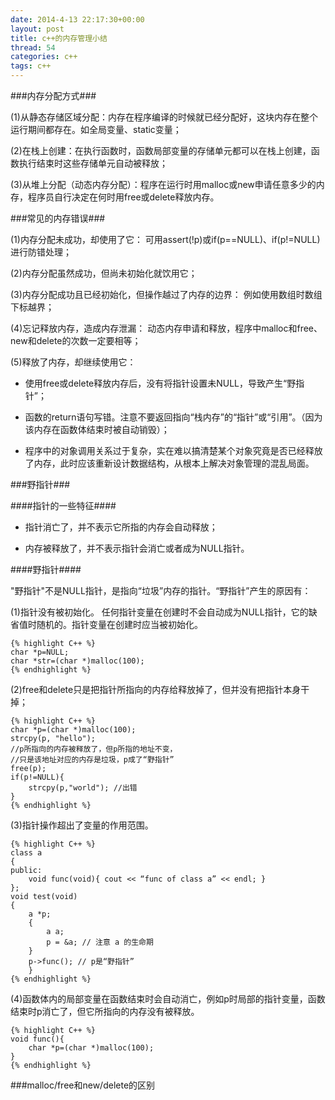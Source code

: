 ```yaml
---
date: 2014-4-13 22:17:30+00:00
layout: post
title: c++的内存管理小结
thread: 54
categories: c++
tags: c++
---
```

###内存分配方式###

(1)从静态存储区域分配：内存在程序编译的时候就已经分配好，这块内存在整个运行期间都存在。如全局变量、static变量；

(2)在栈上创建：在执行函数时，函数局部变量的存储单元都可以在栈上创建，函数执行结束时这些存储单元自动被释放；

(3)从堆上分配（动态内存分配）：程序在运行时用malloc或new申请任意多少的内存，程序员自行决定在何时用free或delete释放内存。

###常见的内存错误###

(1)内存分配未成功，却使用了它：   可用assert(!p)或if(p==NULL)、if(p!=NULL)进行防错处理；

(2)内存分配虽然成功，但尚未初始化就饮用它；

(3)内存分配成功且已经初始化，但操作越过了内存的边界：   例如使用数组时数组下标越界；

(4)忘记释放内存，造成内存泄漏：  动态内存申请和释放，程序中malloc和free、new和delete的次数一定要相等；

(5)释放了内存，却继续使用它：

- 使用free或delete释放内存后，没有将指针设置未NULL，导致产生“野指针”；

- 函数的return语句写错。注意不要返回指向“栈内存”的“指针”或“引用”。（因为该内存在函数体结束时被自动销毁）；

- 程序中的对象调用关系过于复杂，实在难以搞清楚某个对象究竟是否已经释放了内存，此时应该重新设计数据结构，从根本上解决对象管理的混乱局面。

###野指针###

####指针的一些特征####

- 指针消亡了，并不表示它所指的内存会自动释放；

- 内存被释放了，并不表示指针会消亡或者成为NULL指针。

####野指针####

"野指针"不是NULL指针，是指向“垃圾”内存的指针。“野指针”产生的原因有：

(1)指针没有被初始化。 任何指针变量在创建时不会自动成为NULL指针，它的缺省值时随机的。指针变量在创建时应当被初始化。

	{% highlight C++ %}
	char *p=NULL;
	char *str=(char *)malloc(100);
	{% endhighlight %}
	

(2)free和delete只是把指针所指向的内存给释放掉了，但并没有把指针本身干掉；

	{% highlight C++ %}
	char *p=(char *)malloc(100);
	strcpy(p, "hello");
	//p所指向的内存被释放了，但p所指的地址不变，
	//只是该地址对应的内存是垃圾，p成了“野指针”
	free(p);
	if(p!=NULL){
		strcpy(p,"world"); //出错
	}
	{% endhighlight %}

(3)指针操作超出了变量的作用范围。

	{% highlight C++ %}
	class a   
	{   
	public:  
		void func(void){ cout << “func of class a” << endl; }  
	};  
	void test(void)  
	{  
		a *p;  
		{  
			a a;  
			p = &a; // 注意 a 的生命期  
		}  
		p->func(); // p是“野指针”  
		} 
	{% endhighlight %}

(4)函数体内的局部变量在函数结束时会自动消亡，例如p时局部的指针变量，函数结束时p消亡了，但它所指向的内存没有被释放。

	{% highlight C++ %}
	void func(){
		char *p=(char *)malloc(100);
	}
	{% endhighlight %}

###malloc/free和new/delete的区别

